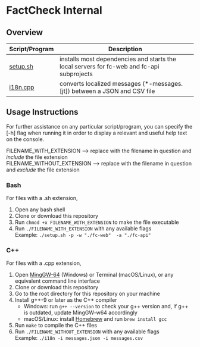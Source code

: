 # FactCheck Internal

## Overview

| Script/Program         | Description                                                                               |
| ---------------------- | ----------------------------------------------------------------------------------------- |
| [setup.sh](./setup.sh) | installs most dependencies and starts the local servers for fc-web and fc-api subprojects |
| [i18n.cpp](./i18n.cpp) | converts localized messages (*-messages.\[jt\]) between a JSON and CSV file               |

## Usage Instructions

For further assistance on any particular script/program, you can specify the \[-h\] flag when running it in order to display a relevant and useful help text on the console.

FILENAME_WITH_EXTENSION    --> replace with the filename in question and _include_ the file extension \
FILENAME_WITHOUT_EXTENSION --> replace with the filename in question and _exclude_ the file extension

### Bash

For files with a .sh extension,

1. Open any bash shell
2. Clone or download this repository
3. Run `chmod +x FILENAME_WITH_EXTENSION` to make the file executable
4. Run `./FILENAME_WITH_EXTENSION` with any available flags \
   Example: `./setup.sh -p -w "./fc-web"  -a "./fc-api"`

### C++

For files with a .cpp extension,

1. Open [MingGW-64](https://sourceforge.net/projects/mingw-w64/) (Windows) or Terminal (macOS/Linux), or any equivalent command line interface
2. Clone or download this repository
3. Go to the root directory for this repository on your machine
4. Install g++-9 or later as the C++ compiler
   - Windows: run `g++ --version` to check your g++ version and, if g++ is outdated, update MingGW-w64 accordingly
   - macOS/Linux: install [Homebrew](https://brew.sh/) and run `brew install gcc`
5. Run `make` to compile the C++ files
6. Run `./FILENAME_WITHOUT_EXTENSION` with any available flags \
   Example: `./i18n -i messages.json -i messages.csv`
